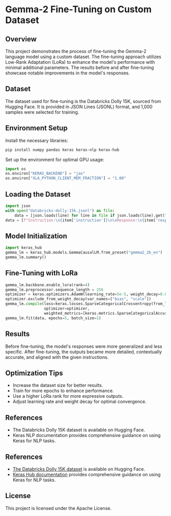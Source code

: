 # Gemma-2 Fine-Tuning on Custom Dataset

## Overview
This project demonstrates the process of fine-tuning the Gemma-2 language model using a custom dataset. The fine-tuning approach utilizes Low-Rank Adaptation (LoRa) to enhance the model's performance with minimal additional parameters. The results before and after fine-tuning showcase notable improvements in the model's responses.

## Dataset
The dataset used for fine-tuning is the Databricks Dolly 15K, sourced from Hugging Face. It is provided in JSON Lines (JSONL) format, and 1,000 samples were selected for training.

## Environment Setup
Install the necessary libraries:
```bash
pip install numpy pandas keras keras-nlp keras-hub
```
Set up the environment for optimal GPU usage:
```python
import os
os.environ["KERAS_BACKEND"] = "jax"
os.environ["XLA_PYTHON_CLIENT_MEM_FRACTION"] = "1.00"
```

## Loading the Dataset
```python
import json
with open("databricks-dolly-15k.jsonl") as file:
    data = [json.loads(line) for line in file if json.loads(line).get("context") is None]
data = [f"Instruction:\n{item['instruction']}\n\nResponse:\n{item['response']}" for item in data[:1000]]
```

## Model Initialization
```python
import keras_hub
gemma_lm = keras_hub.models.GemmaCausalLM.from_preset("gemma2_2b_en")
gemma_lm.summary()
```

## Fine-Tuning with LoRa
```python
gemma_lm.backbone.enable_lora(rank=4)
gemma_lm.preprocessor.sequence_length = 256
optimizer = keras.optimizers.AdamW(learning_rate=5e-5, weight_decay=0.01)
optimizer.exclude_from_weight_decay(var_names=["bias", "scale"])
gemma_lm.compile(loss=keras.losses.SparseCategoricalCrossentropy(from_logits=True),
                 optimizer=optimizer,
                 weighted_metrics=[keras.metrics.SparseCategoricalAccuracy()])
gemma_lm.fit(data, epochs=5, batch_size=1)
```

## Results
Before fine-tuning, the model's responses were more generalized and less specific. After fine-tuning, the outputs became more detailed, contextually accurate, and aligned with the given instructions.

## Optimization Tips
- Increase the dataset size for better results.
- Train for more epochs to enhance performance.
- Use a higher LoRa rank for more expressive outputs.
- Adjust learning rate and weight decay for optimal convergence.

## References
- The Databricks Dolly 15K dataset is available on Hugging Face.
- Keras NLP documentation provides comprehensive guidance on using Keras for NLP tasks.

## References
- [The Databricks Dolly 15K dataset](https://huggingface.co/datasets/databricks/databricks-dolly-15k) is available on Hugging Face.
- [Keras Hub documentation](https://keras.io/keras_hub/) provides comprehensive guidance on using Keras for NLP tasks.

## License
This project is licensed under the Apache License.

